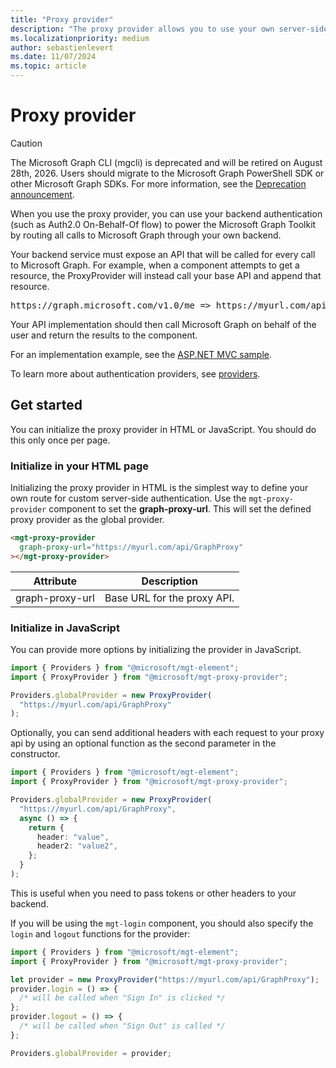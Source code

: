 ```yaml
---
title: "Proxy provider"
description: "The proxy provider allows you to use your own server-side authentication with the Microsoft Graph Toolkit."
ms.localizationpriority: medium
author: sebastienlevert
ms.date: 11/07/2024
ms.topic: article
---
```


# Proxy provider

> [!CAUTION]
> The Microsoft Graph CLI (mgcli) is deprecated and will be retired on August 28th, 2026. Users should migrate to the Microsoft Graph PowerShell SDK or other Microsoft Graph SDKs. For more information, see the [Deprecation announcement](https://devblogs.microsoft.com/microsoft365dev/microsoft-graph-cli-retirement/).

When you use the proxy provider, you can use your backend authentication (such as Auth2.0 On-Behalf-Of flow) to power the Microsoft Graph Toolkit by routing all calls to Microsoft Graph through your own backend.

Your backend service must expose an API that will be called for every call to Microsoft Graph. For example, when a component attempts to get a resource, the ProxyProvider will instead call your base API and append that resource.

<pre>https://graph.microsoft.com/v1.0/me => https://myurl.com/api/GraphProxy/v1.0/me</pre>

Your API implementation should then call Microsoft Graph on behalf of the user and return the results to the component.

For an implementation example, see the [ASP.NET MVC sample](https://github.com/pnp/mgt-samples/tree/main/samples/app/proxy-provider-asp-net-core).

To learn more about authentication providers, see [providers](./providers.md).

## Get started

You can initialize the proxy provider in HTML or JavaScript. You should do this only once per page.

### Initialize in your HTML page

Initializing the proxy provider in HTML is the simplest way to define your own route for custom server-side authentication. Use the `mgt-proxy-provider` component to set the **graph-proxy-url**. This will set the defined proxy provider as the global provider.

```html
<mgt-proxy-provider
  graph-proxy-url="https://myurl.com/api/GraphProxy"
></mgt-proxy-provider>
```

| Attribute       | Description                 |
| --------------- | --------------------------- |
| graph-proxy-url | Base URL for the proxy API. |

### Initialize in JavaScript

You can provide more options by initializing the provider in JavaScript.

```ts
import { Providers } from "@microsoft/mgt-element";
import { ProxyProvider } from "@microsoft/mgt-proxy-provider";

Providers.globalProvider = new ProxyProvider(
  "https://myurl.com/api/GraphProxy"
);
```

Optionally, you can send additional headers with each request to your proxy api by using an optional function as the second parameter in the constructor.

```ts
import { Providers } from "@microsoft/mgt-element";
import { ProxyProvider } from "@microsoft/mgt-proxy-provider";

Providers.globalProvider = new ProxyProvider(
  "https://myurl.com/api/GraphProxy",
  async () => {
    return {
      header: "value",
      header2: "value2",
    };
  }
);
```

This is useful when you need to pass tokens or other headers to your backend.

If you will be using the `mgt-login` component, you should also specify the `login` and `logout` functions for the provider:

```ts
import { Providers } from "@microsoft/mgt-element";
import { ProxyProvider } from "@microsoft/mgt-proxy-provider";

let provider = new ProxyProvider("https://myurl.com/api/GraphProxy");
provider.login = () => {
  /* will be called when "Sign In" is clicked */
};
provider.logout = () => {
  /* will be called when "Sign Out" is called */
};

Providers.globalProvider = provider;
```
